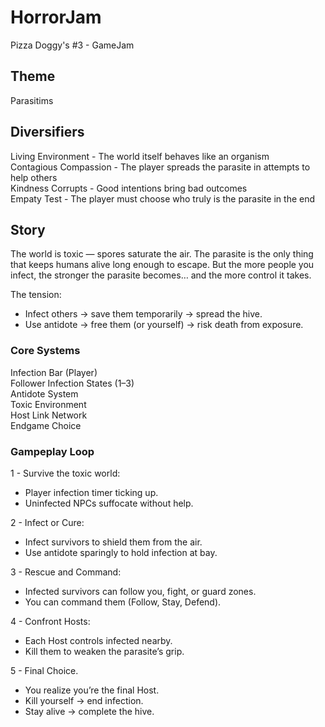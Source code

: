 # HorrorJam
Pizza Doggy's #3 - GameJam

## Theme
Parasitims

## Diversifiers
Living Environment - The world itself behaves like an organism  
Contagious Compassion - The player spreads the parasite in attempts to help others  
Kindness Corrupts - Good intentions bring bad outcomes  
Empaty Test - The player must choose who truly is the parasite in the end  


## Story
The world is toxic — spores saturate the air. The parasite is the only thing that keeps humans alive long enough to escape.
But the more people you infect, the stronger the parasite becomes… and the more control it takes.  

The tension:  
- Infect others → save them temporarily → spread the hive.  
- Use antidote → free them (or yourself) → risk death from exposure.

### Core Systems
Infection Bar (Player)  
Follower Infection States (1–3)  
Antidote System  
Toxic Environment  
Host Link Network  
Endgame Choice  


### Gampeplay Loop
1 - Survive the toxic world:  
- Player infection timer ticking up.
- Uninfected NPCs suffocate without help.

2 - Infect or Cure:  
- Infect survivors to shield them from the air.
- Use antidote sparingly to hold infection at bay.

3 - Rescue and Command:  
- Infected survivors can follow you, fight, or guard zones.
- You can command them (Follow, Stay, Defend).

4 - Confront Hosts:
- Each Host controls infected nearby.
- Kill them to weaken the parasite’s grip.

5 - Final Choice.
- You realize you’re the final Host.
- Kill yourself → end infection.
- Stay alive → complete the hive.
